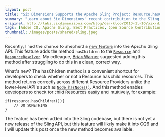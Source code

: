 ```yaml
---
layout: post
title: "Six Dimensions Supports the Apache Sling Project: Resource.hasChildren"
summary: "Learn about Six Dimensions' recent contribution to the Sling API of a new hasChildren method"
original: http://labs.sixdimensions.com/blog/dan-klco/2013-11-18/six-dimensions-supports-apache-sling-project-resourcehaschildren
tags: [Adobe CQ, Apache Sling, Best Practices, Open Source Contribution]
thumbnail: /images/posts/shared/sling.jpeg
---
```


Recently, I had the chance to shepherd a [new feature](https://issues.apache.org/jira/browse/SLING-3213) into the Apache Sling API.  This feature adds the method `hasChildren` to the [`Resource`](http://sling.apache.org/apidocs/sling6/org/apache/sling/api/resource/Resource.html) and [`ResourceResolver`](http://sling.apache.org/apidocs/sling6/org/apache/sling/api/resource/ResourceResolver.html).  My colleague, [Brian Warner](https://twitter.com/Brian_A_Warner) suggested adding this method after struggling to do this in a clean, correct way.

What's new? The hasChildren method is a convenient shortcut for developers to check whether or not a Resource has child resources.  This method returns correctly across different Resource Providers unlike the lower-level API's such as [`Node.hasNodes()`](http://www.day.com/maven/javax.jcr/javadocs/jcr-1.0/javax/jcr/Node.html).  And this method enables developers to check for child Resources easily and intuitively, for example:

	if(resource.hasChildren()){
		// DO SOMETHING
	}

The feature has been added into the Sling codebase, but there is not yet a new release of the Sling API, but this feature will likely make it into CQ6 and I will update this post once the new method becomes available.